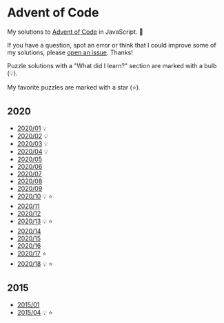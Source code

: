 # Advent of Code

My solutions to
[Advent of Code](https://adventofcode.com/)
in JavaScript.
:santa:

If you have a question,
spot an error
or think that I could improve some of my solutions,
please [open an issue](https://github.com/mtsknn/advent-of-code/issues).
Thanks!

Puzzle solutions with a "What did I learn?" section
are marked with a bulb (:bulb:).

My favorite puzzles are marked with a star (:star:).

## 2020

- [2020/01](./2020/01.md) :bulb:
- [2020/02](./2020/02.md) :bulb:
- [2020/03](./2020/03.md) :bulb:
- [2020/04](./2020/04.md) :bulb:
- [2020/05](./2020/05.md)
- [2020/06](./2020/06.md)
- [2020/07](./2020/07.md)
- [2020/08](./2020/08.md)
- [2020/09](./2020/09.md)
- [2020/10](./2020/10.md) :bulb: :star:
- [2020/11](./2020/11.md)
- [2020/12](./2020/12.md)
- [2020/13](./2020/13.md) :bulb: :star:
- [2020/14](./2020/14.md)
- [2020/15](./2020/15.md)
- [2020/16](./2020/16.md)
- [2020/17](./2020/17.md) :star:
- [2020/18](./2020/18.md) :bulb: :star:

## 2015

- [2015/01](./2015/01.md)
- [2015/04](./2015/04.md) :bulb: :star:
